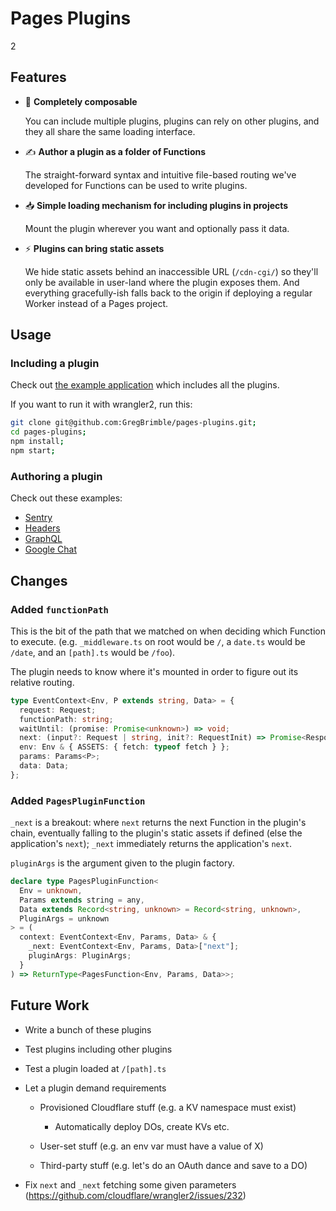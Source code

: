 # Pages Plugins
2
## Features

- 🥞 **Completely composable**

  You can include multiple plugins, plugins can rely on other plugins, and they all share the same loading interface.

- ✍️ **Author a plugin as a folder of Functions**

  The straight-forward syntax and intuitive file-based routing we've developed for Functions can be used to write plugins.

- 📥 **Simple loading mechanism for including plugins in projects**

  Mount the plugin wherever you want and optionally pass it data.

- ⚡️ **Plugins can bring static assets**

  We hide static assets behind an inaccessible URL (`/cdn-cgi/`) so they'll only be available in user-land where the plugin exposes them. And everything gracefully-ish falls back to the origin if deploying a regular Worker instead of a Pages project.

## Usage

### Including a plugin

Check out [the example application](./packages/example/README.md) which includes all the plugins.

If you want to run it with wrangler2, run this:

```sh
git clone git@github.com:GregBrimble/pages-plugins.git;
cd pages-plugins;
npm install;
npm start;
```

### Authoring a plugin

Check out these examples:

- [Sentry](./packages/sentry)
- [Headers](./packages/headers)
- [GraphQL](./packages/graphql)
- [Google Chat](./packages/google-chat)

## Changes

### Added `functionPath`

This is the bit of the path that we matched on when deciding which Function to execute. (e.g. `_middleware.ts` on root would be `/`, a `date.ts` would be `/date`, and an `[path].ts` would be `/foo`).

The plugin needs to know where it's mounted in order to figure out its relative routing.

```ts
type EventContext<Env, P extends string, Data> = {
  request: Request;
  functionPath: string;
  waitUntil: (promise: Promise<unknown>) => void;
  next: (input?: Request | string, init?: RequestInit) => Promise<Response>;
  env: Env & { ASSETS: { fetch: typeof fetch } };
  params: Params<P>;
  data: Data;
};
```

### Added `PagesPluginFunction`

`_next` is a breakout: where `next` returns the next Function in the plugin's chain, eventually falling to the plugin's static assets if defined (else the application's `next`); `_next` immediately returns the application's `next`.

`pluginArgs` is the argument given to the plugin factory.

```ts
declare type PagesPluginFunction<
  Env = unknown,
  Params extends string = any,
  Data extends Record<string, unknown> = Record<string, unknown>,
  PluginArgs = unknown
> = (
  context: EventContext<Env, Params, Data> & {
    _next: EventContext<Env, Params, Data>["next"];
    pluginArgs: PluginArgs;
  }
) => ReturnType<PagesFunction<Env, Params, Data>>;
```

## Future Work

- Write a bunch of these plugins

- Test plugins including other plugins

- Test a plugin loaded at `/[path].ts`

- Let a plugin demand requirements

  - Provisioned Cloudflare stuff (e.g. a KV namespace must exist)

    - Automatically deploy DOs, create KVs etc.

  - User-set stuff (e.g. an env var must have a value of X)

  - Third-party stuff (e.g. let's do an OAuth dance and save to a DO)

- Fix `next` and `_next` fetching some given parameters (https://github.com/cloudflare/wrangler2/issues/232)
